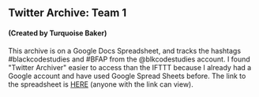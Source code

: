 ## Twitter Archive: Team 1
#### (Created by Turquoise Baker)

This archive is on a Google Docs Spreadsheet, and tracks the hashtags #blackcodestudies and #BFAP from the @blkcodestudies account. I found "Twitter Archiver" easier to access than the IFTTT because I already had a Google account and have used Google Spread Sheets before. The link to the spreadsheet is [HERE](https://docs.google.com/spreadsheets/d/1p977lKL939vtQD2halhERZZXjWMkMKZteh7HSPWEUeg/edit?usp=sharing) (anyone with the link can view). 
